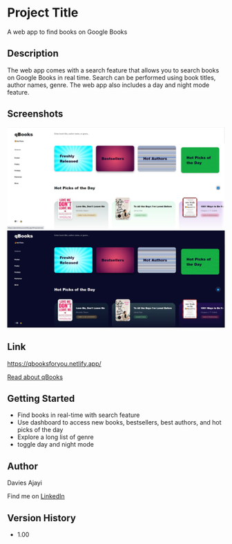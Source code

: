 # Project Title

A web app to find books on Google Books

## Description

The web app comes with a search feature that allows you to search books on Google Books in real time. Search can be performed using book titles, author names, genre. The web app also includes a day and night mode feature.

## Screenshots

![image](./icons/q_book_day_mode.JPG)
![image](./icons/qbook_night.JPG)

## Link

https://qbooksforyou.netlify.app/


[Read about qBooks](https://www.linkedin.com/pulse/qbooks-find-books-real-time-davies-ajayi/)


## Getting Started

* Find books in real-time with search feature
* Use dashboard to access new books, bestsellers, best authors, and hot picks of the day
* Explore a long list of genre
* toggle day and night mode

## Author
Davies Ajayi


Find me on [LinkedIn](https://www.linkedin.com/in/davies-ajayi-6133b616b/?originalSubdomain=de)

## Version History

* 1.00
